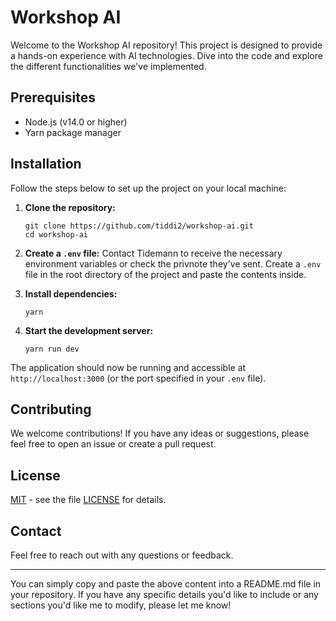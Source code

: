 # Workshop AI

Welcome to the Workshop AI repository! This project is designed to provide a hands-on experience with AI technologies. Dive into the code and explore the different functionalities we've implemented.

## Prerequisites

- Node.js (v14.0 or higher)
- Yarn package manager

## Installation

Follow the steps below to set up the project on your local machine:

1. **Clone the repository:**

   ```
   git clone https://github.com/tiddi2/workshop-ai.git
   cd workshop-ai
   ```

2. **Create a `.env` file:** Contact Tidemann to receive the necessary environment variables or check the privnote they've sent. Create a `.env` file in the root directory of the project and paste the contents inside.

3. **Install dependencies:**

   ```
   yarn
   ```

4. **Start the development server:**
   ```
   yarn run dev
   ```

The application should now be running and accessible at `http://localhost:3000` (or the port specified in your `.env` file).

## Contributing

We welcome contributions! If you have any ideas or suggestions, please feel free to open an issue or create a pull request.

## License

[MIT](LICENSE) - see the file [LICENSE](LICENSE) for details.

## Contact

Feel free to reach out with any questions or feedback.

---

You can simply copy and paste the above content into a README.md file in your repository. If you have any specific details you'd like to include or any sections you'd like me to modify, please let me know!
